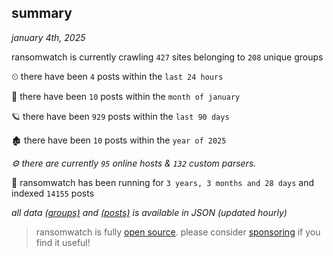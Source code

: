 
## summary
_january 4th, 2025_

ransomwatch is currently crawling `427` sites belonging to `208` unique groups

⏲ there have been `4` posts within the `last 24 hours`

🦈 there have been `10` posts within the `month of january`

🪐 there have been `929` posts within the `last 90 days`

🏚 there have been `10` posts within the `year of 2025`

_⚙️ there are currently `95` online hosts & `132` custom parsers._

🦕 ransomwatch has been running for `3 years, 3 months and 28 days` and indexed `14155` posts

_all data  [(groups)](http://ransomwhat.telemetry.ltd/groups) and [(posts)](http://ransomwhat.telemetry.ltd/posts) is available in JSON (updated hourly)_

> ransomwatch is fully [open source](https://github.com/joshhighet/ransomwatch#ransomwatch--). please consider [sponsoring](https://github.com/sponsors/joshhighet) if you find it useful!
